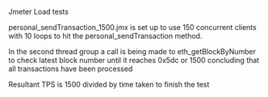   Jmeter Load tests
  
  personal_sendTransaction_1500.jmx is set up to use 150 concurrent clients with 10 loops to hit the personal_sendTransaction method.
  
  In the second thread group a call is being made to eth_getBlockByNumber to check latest block number until it reaches 0x5dc or 1500 concluding that all transactions have been processed
  
  Resultant TPS is 1500 divided by time taken to finish the test

  
  
  